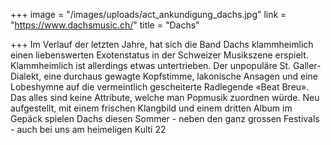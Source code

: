 +++
image = "/images/uploads/act_ankundigung_dachs.jpg"
link = "https://www.dachsmusic.ch/"
title = "Dachs"

+++
Im Verlauf der letzten Jahre, hat sich die Band Dachs klammheimlich einen liebenswerten Exotenstatus in der Schweizer Musikszene erspielt. Klammheimlich ist allerdings etwas untertrieben. Der unpopuläre St. Galler-Dialekt, eine durchaus gewagte Kopfstimme, lakonische Ansagen und eine Lobeshymne auf die vermeintlich gescheiterte Radlegende «Beat Breu». Das alles sind keine Attribute, welche man Popmusik zuordnen würde. Neu aufgestellt, mit einem frischen Klangbild und einem dritten Album im Gepäck spielen Dachs diesen Sommer - neben den ganz grossen Festivals - auch bei uns am heimeligen Kulti 22